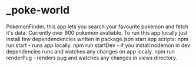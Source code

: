 # _poke-world
PokemonFinder, this app lets you search your favourite pokemon and fetch it's data.
Currently over 900 pokemon avaliable.
To run this app locally just install few dependendencies written in package.json
start app scripts:
  npm run start - runs app locally.
  npm run startDev - if you install nodemon in dev dependencies runs and watches any changes on app localy.
  npm run renderPug - renders pug and watches any changes in views directory.
